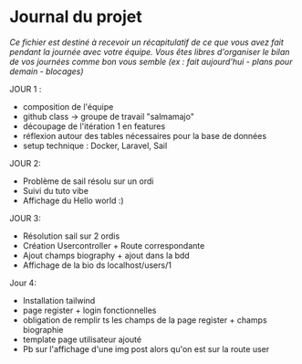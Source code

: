 # Journal du projet

*Ce fichier est destiné à recevoir un récapitulatif de ce que vous avez fait pendant la journée avec votre équipe. Vous êtes libres d'organiser le bilan de vos journées comme bon vous semble (ex : fait aujourd'hui - plans pour demain - blocages)*

JOUR 1 :
- composition de l'équipe
- github class -> groupe de travail "salmamajo"
- découpage de l'itération 1 en features 
- réflexion autour des tables nécessaires pour la base de données
- setup technique : Docker, Laravel, Sail

JOUR 2:
- Problème de sail résolu sur un ordi
- Suivi du tuto vibe
- Affichage du Hello world  :)

JOUR 3:
- Résolution sail sur 2 ordis
- Création Usercontroller + Route correspondante 
- Ajout champs biography + ajout dans la bdd 
- Affichage de la bio ds localhost/users/1

Jour 4:
- Installation tailwind
- page register + login fonctionnelles
- obligation de remplir ts les champs de la page register + champs biographie
- template page utilisateur ajouté
- Pb sur l'affichage d'une img post alors qu'on est sur la route user

